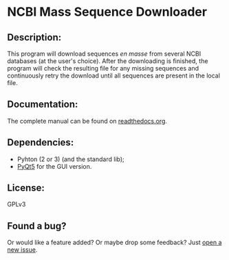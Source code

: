 # NCBI Mass Sequence Downloader


## Description:
This program will download sequences *en masse* from several NCBI databases (at the user's choice).
After the downloading is finished, the program will check the resulting file for any missing sequences and continuously retry the download until all sequences are present in the local file.

## Documentation:
The complete manual can be found on [readthedocs.org](http://ncbi-mass-sequence-downloader.readthedocs.org/en/latest/).

## Dependencies:
* Pyhton (2 or 3) (and the standard lib);
* [PyQt5](http://www.riverbankcomputing.com/software/pyqt/intro) for the GUI version.


## License:
GPLv3


## Found a bug?
Or would like a feature added? Or maybe drop some feedback?
Just [open a new issue](https://github.com/StuntsPT/NCBI_Mass_Downloader/issues/new).
